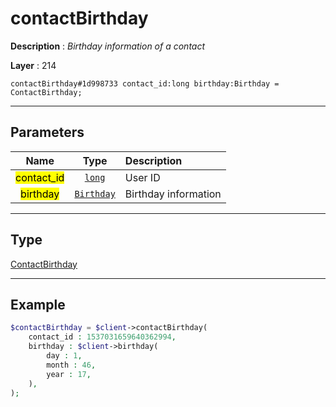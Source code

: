 # contactBirthday

**Description** : *Birthday information of a contact*

**Layer** : 214

```tl
contactBirthday#1d998733 contact_id:long birthday:Birthday = ContactBirthday;
```

---

## Parameters

| Name | Type | Description |
| :---: | :---: | :--- |
| <mark>contact_id</mark> | [`long`](type/long) | User ID |
| <mark>birthday</mark> | [`Birthday`](type/Birthday) | Birthday information |

---

## Type

[ContactBirthday](type/ContactBirthday)

---

## Example

```php
$contactBirthday = $client->contactBirthday(
	contact_id : 1537031659640362994,
	birthday : $client->birthday(
		day : 1,
		month : 46,
		year : 17,
	),
);
```
